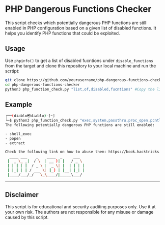 # PHP Dangerous Functions Checker

This script checks which potentially dangerous PHP functions are still enabled in PHP configuration based on a given list of disabled functions. It helps you identify PHP functions that could be exploited.


## Usage







Use `phpinfo()` to get a list of disabled fucntions under `disable_functions` from the target and clone this repository to your local machine and run the scrtipt:

```bash
git clone https://github.com/yourusername/php-dangerous-functions-checker.git
cd php-dangerous-functions-checker
python3 php_function_check.py "list,of,disabled,fucntions" #Copy the list directly from the phpinfo page
```
## Example

```bash
┌──(diablo㉿diablo)-[~]
└─$ python3 php_function_check.py "exec,system,passthru,proc_open,pcntl_exec,file_get_contents,fopen,include,include_once,require,require_once,fsockopen,pfsockopen,stream_socket_client,eval,create_function,preg_replace,assert,unserialize"
The following potentially dangerous PHP functions are still enabled:

- shell_exec
- popen
- extract

Check the following link on how to abuse them: https://book.hacktricks.xyz/network-services-pentesting/pentesting-web/php-tricks-esp/php-useful-functions-disable_functions-open_basedir-bypass
  ____ ___    _    ____  _     ___  
 |  _ \_ _|  / \  | __ )| |   / _ \ 
 | | | | |  / _ \ |  _ \| |  | | | |
 | |_| | | / ___ \| |_) | |__| |_| |
 |____/___/_/   \_\____/|_____\___/ 

```


----
## Disclaimer
This script is for educational and security auditing purposes only. Use it at your own risk. The authors are not responsible for any misuse or damage caused by this script.

